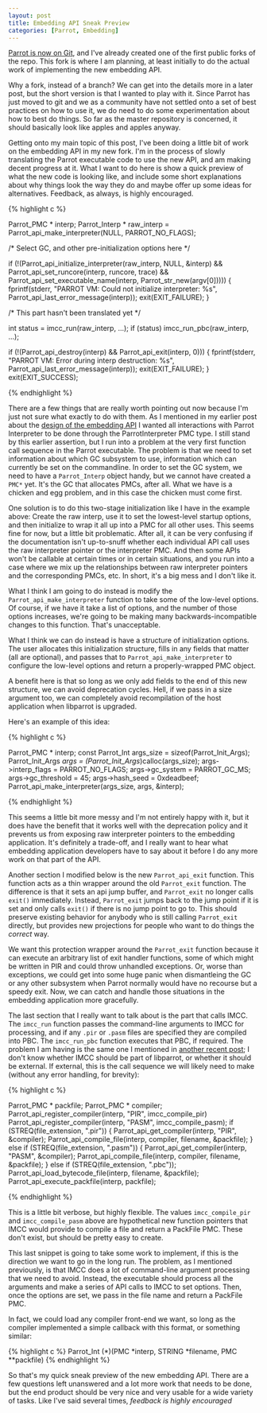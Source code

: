```yaml
---
layout: post
title: Embedding API Sneak Preview
categories: [Parrot, Embedding]
---
```


[Parrot is now on Git][parrotongit], and I've already created one of the first
public forks of the repo. This fork is where I am planning, at least initially
to do the actual work of implementing the new embedding API.

Why a fork, instead of a branch? We can get into the details more in a later
post, but the short version is that I wanted to play with it. Since Parrot has
just moved to git and we as a community have not settled onto a set of best
practices on how to use it, we do need to do some experimentation about how to
best do things. So far as the master repository is concerned, it should
basically look like apples and apples anyway.

Getting onto my main topic of this post, I've been doing a little bit of work
on the embedding API in my new fork. I'm in the process of slowly translating
the Parrot executable code to use the new API, and am making decent progress
at it. What I want to do here is show a quick preview of what the new code
is looking like, and include some short explanations about why things look the
way they do and maybe offer up some ideas for alternatives. Feedback, as
always, is highly encouraged.

{% highlight c %}

Parrot_PMC * interp;
Parrot_Interp * raw_interp = Parrot_api_make_interpreter(NULL, PARROT_NO_FLAGS);

/* Select GC, and other pre-initialization options here */

if (!(Parrot_api_initialize_interpreter(raw_interp, NULL, &interp) &&
      Parrot_api_set_runcore(interp, runcore, trace) &&
      Parrot_api_set_executable_name(interp, Parrot_str_new(argv[0])))) {
    fprintf(stderr, "PARROT VM: Could not initialize interpreter: %s",
        Parrot_api_last_error_message(interp));
    exit(EXIT_FAILURE);
}

/* This part hasn't been translated yet */

int status = imcc_run(raw_interp, ...);
if (status)
    imcc_run_pbc(raw_interp, ...);

if (!(Parrot_api_destroy(interp) &&
      Parrot_api_exit(interp, 0))) {
    fprintf(stderr, "PARROT VM: Error during interp destruction: %s",
        Parrot_api_last_error_message(interp));
    exit(EXIT_FAILURE);
}
exit(EXIT_SUCCESS);

{% endhighlight %}

There are a few things that are really worth pointing out now because I'm just
not sure what exactly to do with them. As I mentioned in my earlier post about
the [design of the embedding API][apidesign] I wanted all interactions with
Parrot Interpreter to be done through the ParrotInterpreter PMC type. I still
stand by this earlier assertion, but I run into a problem at the very first
function call sequence in the Parrot executable. The problem is that we need
to set information about which GC subsystem to use, information which can
currently be set on the commandline. In order to set the GC system, we need
to have a `Parrot_Interp` object handy, but we cannot have created a `PMC*`
yet. It's the GC that allocates PMCs, after all. What we have is a chicken and
egg problem, and in this case the chicken must come first.

One solution is to do this two-stage initialization like I have in the example
above: Create the raw interp, use it to set the lowest-level startup options,
and then initialize to wrap it all up into a PMC for all other uses. This
seems fine for now, but a little bit problematic. After all, it can be very
confusing if the documentation isn't up-to-snuff whether each individual API
call uses the raw interpreter pointer or the interpreter PMC. And then some
APIs won't be callable at certain times or in certain situations, and you run
into a case where we mix up the relationships between raw interpreter pointers
and the corresponding PMCs, etc. In short, it's a big mess and I don't like
it.

What I think I am going to do instead is modify the
`Parrot_api_make_interpreter` function to take some of the low-level options.
Of course, if we have it take a list of options, and the number of those
options increases, we're going to be making many backwards-incompatible
changes to this function. That's unacceptable.

What I think we can do instead is have a structure of initialization options.
The user allocates this initialization structure, fills in any fields that
matter (all are optional), and passes that to `Parrot_api_make_interpreter`
to configure the low-level options and return a properly-wrapped PMC object.

A benefit here is that so long as we only add fields to the end of this
new structure, we can avoid deprecation cycles. Hell, if we pass in a size
argument too, we can completely avoid recompilation of the host application
when libparrot is upgraded.

Here's an example of this idea:

{% highlight c %}

Parrot_PMC * interp;
const Parrot_Int args_size = sizeof(Parrot_Init_Args);
Parrot_Init_Args *args = (Parrot_Init_Args*)calloc(args_size);
args->interp_flags = PARROT_NO_FLAGS;
args->gc_system = PARROT_GC_MS;
args->gc_threshold = 45;
args->hash_seed = 0xdeadbeef;
Parrot_api_make_interpreter(args_size, args, &interp);

{% endhighlight %}

This seems a little bit more messy and I'm not entirely happy with it, but it
does have the benefit that it works well with the deprecation policy and it
prevents us from exposing raw interpreter pointers to the embedding
application. It's definitely a trade-off, and I really want to hear what
embedding application developers have to say about it before I do any more
work on that part of the API.

Another section I modified below is the new `Parrot_api_exit` function. This
function acts as a thin wrapper around the old `Parrot_exit` function. The
difference is that it sets an api jump buffer, and `Parrot_exit` no longer
calls `exit()` immediately. Instead, `Parrot_exit` jumps back to the jump
point if it is set and only calls `exit()` if there is no jump point to go to.
This should preserve existing behavior for anybody who is still calling
`Parrot_exit` directly, but provides new projections for people who want to do
things the *correct* way.

We want this protection wrapper around the `Parrot_exit` function because it
can execute an arbitrary list of exit handler functions, some of which
might be written in PIR and could throw unhandled exceptions. Or, worse than
exceptions, we could get into some huge panic when dismantleing the GC or
any other subsystem when Parrot normally would have no recourse but a speedy
exit. Now, we can catch and handle those situations in the embedding
application more gracefully.

The last section that I really want to talk about is the part that calls
IMCC. The `imcc_run` function passes the command-line arguments to IMCC for
processing, and if any `.pir` or `.pasm` files are specified they are
compiled into PBC. The `imcc_run_pbc` function executes that PBC, if required.
The problem I am having is the same one I mentioned in
[another recent post][imccproblems]; I don't know whether IMCC should be part
of libparrot, or whether it should be external. If external, this is the
call sequence we will likely need to make (without any error handling, for
brevity):

{% highlight c %}

Parrot_PMC * packfile;
Parrot_PMC * compiler;
Parrot_api_register_compiler(interp, "PIR", imcc_compile_pir)
Parrot_api_register_compiler(interp, "PASM", imcc_compile_pasm);
if (STREQ(file_extension, ".pir")) {
    Parrot_api_get_compiler(interp, "PIR", &compiler);
    Parrot_api_compile_file(interp, compiler, filename, &packfile);
} else if (STREQ(file_extension, ".pasm")) {
    Parrot_api_get_compiler(interp, "PASM", &compiler);
    Parrot_api_compile_file(interp, compiler, filename, &packfile);
} else if (STREQ(file_extension, ".pbc"));
    Parrot_api_load_bytecode_file(interp, filename, &packfile);
Parrot_api_execute_packfile(interp, packfile);

{% endhighlight %}

This is a little bit verbose, but highly flexible. The values
`imcc_compile_pir` and `imcc_compile_pasm` above are hypothetical new
function pointers that IMCC would provide to compile a file and return a
PackFile PMC. These don't exist, but should be pretty easy to create.

This last snippet is going to take some work to implement, if this is the
direction we want to go in the long run. The problem, as I mentioned
previously, is that IMCC does a lot of command-line argument processing that
we need to avoid. Instead, the executable should process all the arguments and
make a series of API calls to IMCC to set options. Then, once the options are
set, we pass in the file name and return a PackFile PMC.

In fact, we could load any compiler front-end we want, so long as the compiler
implemented a simple callback with this format, or something similar:

{% highlight c %}
Parrot_Int (*)(PMC *interp, STRING *filename, PMC **packfile)
{% endhighlight %}

So that's my quick sneak preview of the new embedding API. There are a few
questions left unanswered and a lot more work that needs to be done, but
the end product should be very nice and very usable for a wide variety of
tasks. Like I've said several times, *feedback is highly encouraged*


[parrotongit]: http://github.com/parrot/parrot
[apidesign]: /2010/11/06/embedding_api.html
[imccproblems]: /2010/11/09/embedding_problems.html
